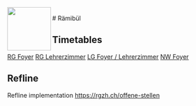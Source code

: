 
<img src="https://www.rgzh.ch/themes/AK/svg/rb/lion.svg" align="left" height="100" width="100" >
<br>
# Rämibül 

## Timetables
[RG Foyer](https://iselin-it.github.io/Raemibuel/Timetables/RG_Foyer.html)
[RG Lehrerzimmer](https://iselin-it.github.io/Raemibuel/Timetables/RG_Lehrerzimmer.html)
[LG Foyer / Lehrerzimmer](https://iselin-it.github.io/Raemibuel/Timetables/LG_Foyer_Lehrerzimmer.html)
[NW Foyer](https://iselin-it.github.io/Raemibuel/Timetables/NW_Foyer.html)



## Refline
Refline implementation 
https://rgzh.ch/offene-stellen
